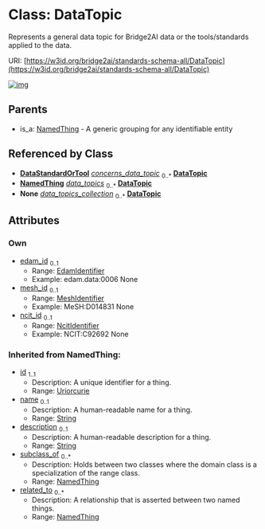 
# Class: DataTopic


Represents a general data topic for Bridge2AI data or the tools/standards applied to the data.

URI: [https://w3id.org/bridge2ai/standards-schema-all/DataTopic](https://w3id.org/bridge2ai/standards-schema-all/DataTopic)


[![img](https://yuml.me/diagram/nofunky;dir:TB/class/[NamedThing],[DataStandardOrTool]-%20concerns_data_topic%200..*>[DataTopic&#124;edam_id:edam_identifier%20%3F;mesh_id:mesh_identifier%20%3F;ncit_id:ncit_identifier%20%3F;id(i):uriorcurie;name(i):string%20%3F;description(i):string%20%3F],[UseCase]-%20data_topics%200..*>[DataTopic],[DataTopicContainer]++-%20data_topics_collection%200..*>[DataTopic],[NamedThing]^-[DataTopic],[UseCase],[DataTopicContainer],[DataStandardOrTool])](https://yuml.me/diagram/nofunky;dir:TB/class/[NamedThing],[DataStandardOrTool]-%20concerns_data_topic%200..*>[DataTopic&#124;edam_id:edam_identifier%20%3F;mesh_id:mesh_identifier%20%3F;ncit_id:ncit_identifier%20%3F;id(i):uriorcurie;name(i):string%20%3F;description(i):string%20%3F],[UseCase]-%20data_topics%200..*>[DataTopic],[DataTopicContainer]++-%20data_topics_collection%200..*>[DataTopic],[NamedThing]^-[DataTopic],[UseCase],[DataTopicContainer],[DataStandardOrTool])

## Parents

 *  is_a: [NamedThing](NamedThing.md) - A generic grouping for any identifiable entity

## Referenced by Class

 *  **[DataStandardOrTool](DataStandardOrTool.md)** *[concerns_data_topic](concerns_data_topic.md)*  <sub>0..\*</sub>  **[DataTopic](DataTopic.md)**
 *  **[NamedThing](NamedThing.md)** *[data_topics](data_topics.md)*  <sub>0..\*</sub>  **[DataTopic](DataTopic.md)**
 *  **None** *[data_topics_collection](data_topics_collection.md)*  <sub>0..\*</sub>  **[DataTopic](DataTopic.md)**

## Attributes


### Own

 * [edam_id](edam_id.md)  <sub>0..1</sub>
     * Range: [EdamIdentifier](types/EdamIdentifier.md)
     * Example: edam.data:0006 None
 * [mesh_id](mesh_id.md)  <sub>0..1</sub>
     * Range: [MeshIdentifier](types/MeshIdentifier.md)
     * Example: MeSH:D014831 None
 * [ncit_id](ncit_id.md)  <sub>0..1</sub>
     * Range: [NcitIdentifier](types/NcitIdentifier.md)
     * Example: NCIT:C92692 None

### Inherited from NamedThing:

 * [id](id.md)  <sub>1..1</sub>
     * Description: A unique identifier for a thing.
     * Range: [Uriorcurie](types/Uriorcurie.md)
 * [name](name.md)  <sub>0..1</sub>
     * Description: A human-readable name for a thing.
     * Range: [String](types/String.md)
 * [description](description.md)  <sub>0..1</sub>
     * Description: A human-readable description for a thing.
     * Range: [String](types/String.md)
 * [subclass_of](subclass_of.md)  <sub>0..\*</sub>
     * Description: Holds between two classes where the domain class is a specialization of the range class.
     * Range: [NamedThing](NamedThing.md)
 * [related_to](related_to.md)  <sub>0..\*</sub>
     * Description: A relationship that is asserted between two named things.
     * Range: [NamedThing](NamedThing.md)
